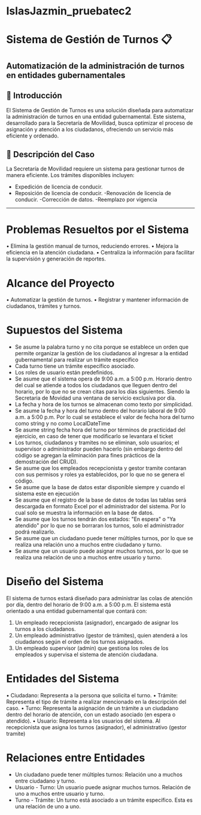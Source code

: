 # IslasJazmin_pruebatec2
# Sistema de Gestión de Turnos 📋
**Automatización de la administración de turnos en entidades gubernamentales**
---
## 🌟 **Introducción**
El Sistema de Gestión de Turnos es una solución diseñada para automatizar la administración de turnos en una entidad gubernamental. Este sistema, desarrollado para la Secretaría de Movilidad, busca optimizar el proceso de asignación y atención a los ciudadanos, ofreciendo un servicio más eficiente y ordenado.

## 📝 **Descripción del Caso**
La Secretaría de Movilidad requiere un sistema para gestionar turnos de manera eficiente. Los trámites disponibles incluyen:
- Expedición de licencia de conducir.
- Reposición de licencia de conducir.
-Renovación de licencia de conducir.
-Corrección de datos.
-Reemplazo por vigencia
---
# Problemas Resueltos por el Sistema
•	Elimina la gestión manual de turnos, reduciendo errores.
•	Mejora la eficiencia en la atención ciudadana.
•	Centraliza la información para facilitar la supervisión y generación de reportes.
# Alcance del Proyecto
•	Automatizar la gestión de turnos.
•	Registrar y mantener información de ciudadanos, trámites y turnos.
# Supuestos del Sistema
- Se asume la palabra turno y no cita porque se establece un orden que permite organizar la gestión de los ciudadanos al ingresar a la entidad gubernamental para realizar un trámite especifico
- Cada turno tiene un trámite específico asociado.
- Los roles de usuario están predefinidos.
- Se asume que el sistema opera de 9:00 a.m. a 5:00 p.m. Horario dentro del cual se atiende a todos los ciudadanos que lleguen dentro del horario, por lo que no se crean citas para los días siguientes. Siendo la Secretaria de Movidad una ventana de servicio exclusiva por día.
- La fecha y hora de los turnos se almacenan como texto por simplicidad.
- Se asume la fecha y hora del turno dentro del horario laboral de 9:00 a.m. a 5:00 p.m. Por lo cual se establece el valor de fecha hora del turno como string y no como LocalDateTime
- Se asume string fecha hora del turno por términos de practicidad del ejercicio, en caso de tener que modificarlo se levantara el ticket
- Los turnos, ciudadanos y tramites no se eliminan, solo usuarios; el supervisor o administrador pueden hacerlo (sin embargo dentro del código se agregan la eliminación para fines prácticos de la demostración del CRUD). 
- Se asume que los empleados recepcionista y gestor tramite contaran con sus permisos y roles ya establecidos, por lo que no se genera el código.
- Se asume que la base de datos estar disponible siempre y cuando el sistema este en ejecución
- Se asume que el registro de la base de datos de todas las tablas será descargada en formato Excel por el administrador del sistema. Por lo cual solo se muestra la información en la base de datos.
- Se asume que los turnos tendrán dos estados: "En espera" o "Ya atendido" por lo que no se borraran los turnos, solo el administrador podrá realizarlo.
- Se asume que un ciudadano puede tener múltiples turnos, por lo que se realiza una relación uno a muchos entre ciudadano y turno.
- Se asume que un usuario puede asignar muchos turnos, por lo que se realiza una relación de uno a muchos entre usuario y turno.
# Diseño del Sistema
El sistema de turnos estará diseñado para administrar las colas de atención por día, dentro del horario de 9:00 a.m. a 5:00 p.m. El sistema está orientado a una entidad gubernamental que contará con:
1.	Un empleado recepcionista (asignador), encargado de asignar los turnos a los ciudadanos.
2.	Un empleado administrativo (gestor de trámites), quien atenderá a los ciudadanos según el orden de los turnos asignados.
3.	Un empleado supervisor (admin) que gestiona los roles de los empleados y supervisa el sistema de atención ciudadana.
# Entidades del Sistema
•	Ciudadano: Representa a la persona que solicita el turno.
•	Trámite: Representa el tipo de trámite a realizar mencionado en la descripción del caso.
•	Turno: Representa la asignación de un trámite a un ciudadano dentro del horario de atención, con un estado asociado (en espera o atendido).
•	Usuario: Representa a los usuarios del sistema. Al recepcionista que asigna los turnos (asignador), el administrativo (gestor tramite)
# Relaciones entre Entidades
-	Un ciudadano puede tener múltiples turnos: Relación uno a muchos entre ciudadano y turno.
-	Usuario - Turno: Un usuario puede asignar muchos turnos. Relación de uno a muchos entre usuario y turno.
-	Turno - Trámite: Un turno está asociado a un trámite específico. Esta es una relación de uno a uno.
